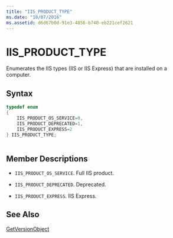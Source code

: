 ```yaml
---
title: "IIS_PRODUCT_TYPE"
ms.date: "10/07/2016"
ms.assetid: d6d67b0d-91e3-4856-b740-eb221cef2621
---
```

# IIS_PRODUCT_TYPE
Enumerates the IIS types (IIS or IIS Express) that are installed on a computer.  
  
## Syntax  
  
```cpp  
typedef enum  
{  
    IIS_PRODUCT_OS_SERVICE=0,   
    IIS_PRODUCT_DEPRECATED=1,  
    IIS_PRODUCT_EXPRESS=2  
} IIS_PRODUCT_TYPE;  
  
```  
  
## Member Descriptions  
  
-   `IIS_PRODUCT_OS_SERVICE`. Full IIS product.  
  
-   `IIS_PRODUCT_DEPRECATED`. Deprecated.  
  
-   `IIS_PRODUCT_EXPRESS`. IIS Express.  
  
## See Also  
 [GetVersionObject](../../extensions/express-api-reference/getversionobject.md)